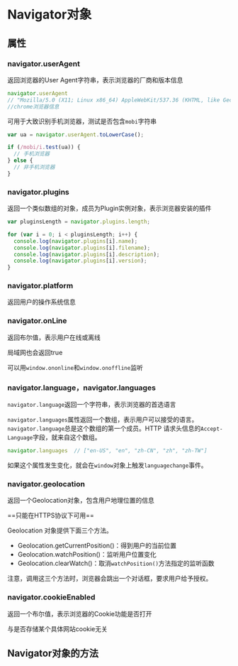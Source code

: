 # Navigator对象

## 属性

### navigator.userAgent

返回浏览器的User Agent字符串，表示浏览器的厂商和版本信息

```javascript
navigator.userAgent
// "Mozilla/5.0 (X11; Linux x86_64) AppleWebKit/537.36 (KHTML, like Gecko) Chrome/29.0.1547.57 Safari/537.36"
//chrome浏览器信息
```

可用于大致识别手机浏览器，测试是否包含`mobi`字符串

```javascript
var ua = navigator.userAgent.toLowerCase();

if (/mobi/i.test(ua)) {
  // 手机浏览器
} else {
  // 非手机浏览器
}
```

### navigator.plugins

返回一个类似数组的对象，成员为Plugin实例对象，表示浏览器安装的插件

```javascript
var pluginsLength = navigator.plugins.length;

for (var i = 0; i < pluginsLength; i++) {
  console.log(navigator.plugins[i].name);
  console.log(navigator.plugins[i].filename);
  console.log(navigator.plugins[i].description);
  console.log(navigator.plugins[i].version);
}
```

### navigator.platform

返回用户的操作系统信息

### navigator.onLine

返回布尔值，表示用户在线或离线

局域网也会返回true

可以用`window.ononline`和`window.onoffline`监听

### navigator.language，navigator.languages

`navigator.language`返回一个字符串，表示浏览器的首选语言

`navigator.languages`属性返回一个数组，表示用户可以接受的语言。`navigator.language`总是这个数组的第一个成员。HTTP 请求头信息的`Accept-Language`字段，就来自这个数组。

```javascript
navigator.languages  // ["en-US", "en", "zh-CN", "zh", "zh-TW"]
```

如果这个属性发生变化，就会在`window`对象上触发`languagechange`事件。

### navigator.geolocation

返回一个Geolocation对象，包含用户地理位置的信息

==只能在HTTPS协议下可用==

Geolocation 对象提供下面三个方法。

- Geolocation.getCurrentPosition()：得到用户的当前位置
- Geolocation.watchPosition()：监听用户位置变化
- Geolocation.clearWatch()：取消`watchPosition()`方法指定的监听函数

注意，调用这三个方法时，浏览器会跳出一个对话框，要求用户给予授权。

### navigator.cookieEnabled

返回一个布尔值，表示浏览器的Cookie功能是否打开

与是否存储某个具体网站cookie无关

## Navigator对象的方法

























